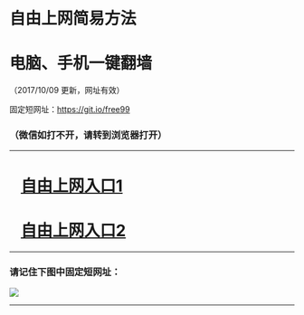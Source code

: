 ﻿# 自由上网简易方法

# 电脑、手机一键翻墙

（2017/10/09 更新，网址有效）

固定短网址：https://git.io/free99

### （微信如打不开，请转到浏览器打开）


***





# &nbsp;&nbsp; <a href="http://ft547226478.fwq-tz-1001.info/fwqtz01.html?t=100900126823 " target="_blank">自由上网入口1</a>
# &nbsp;&nbsp; <a href="http://ft284732262.fwq-tz-1002.info/fwqtz02.html?t=10090018507 " target="_blank">自由上网入口2</a>
***

### 请记住下图中固定短网址：

<img src="https://s3-us-west-2.amazonaws.com/fwq-1001/yjfq-20170905okok.png" /> 


***

